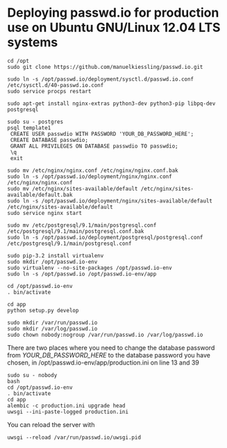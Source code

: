 # Deploying passwd.io for production use on Ubuntu GNU/Linux 12.04 LTS systems

    cd /opt
    sudo git clone https://github.com/manuelkiessling/passwd.io.git

    sudo ln -s /opt/passwd.io/deployment/sysctl.d/passwd.io.conf /etc/sysctl.d/40-passwd.io.conf
    sudo service procps restart

    sudo apt-get install nginx-extras python3-dev python3-pip libpq-dev postgresql

    sudo su - postgres
    psql template1
     CREATE USER passwdio WITH PASSWORD 'YOUR_DB_PASSWORD_HERE';
     CREATE DATABASE passwdio;
     GRANT ALL PRIVILEGES ON DATABASE passwdio TO passwdio;
     \q
     exit

    sudo mv /etc/nginx/nginx.conf /etc/nginx/nginx.conf.bak
    sudo ln -s /opt/passwd.io/deployment/nginx/nginx.conf /etc/nginx/nginx.conf
    sudo mv /etc/nginx/sites-available/default /etc/nginx/sites-available/default.bak
    sudo ln -s /opt/passwd.io/deployment/nginx/sites-available/default /etc/nginx/sites-available/default
    sudo service nginx start

    sudo mv /etc/postgresql/9.1/main/postgresql.conf /etc/postgresql/9.1/main/postgresql.conf.bak
    sudo ln -s /opt/passwd.io/deployment/postgresql/postgresql.conf /etc/postgresql/9.1/main/postgresql.conf

    sudo pip-3.2 install virtualenv
    sudo mkdir /opt/passwd.io-env
    sudo virtualenv --no-site-packages /opt/passwd.io-env
    sudo ln -s /opt/passwd.io /opt/passwd.io-env/app

    cd /opt/passwd.io-env
    . bin/activate

    cd app
    python setup.py develop

    sudo mkdir /var/run/passwd.io
    sudo mkdir /var/log/passwd.io
    sudo chown nobody:nogroup /var/run/passwd.io /var/log/passwd.io

There are two places where you need to change the database password from
*YOUR_DB_PASSWORD_HERE* to the database password you have chosen, in /opt/passwd.io-env/app/production.ini on line 13 and 39

    sudo su - nobody
    bash
    cd /opt/passwd.io-env
    . bin/activate
    cd app
    alembic -c production.ini upgrade head
    uwsgi --ini-paste-logged production.ini

You can reload the server with

    uwsgi --reload /var/run/passwd.io/uwsgi.pid

